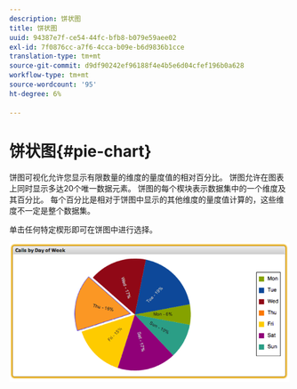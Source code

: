 ```yaml
---
description: 饼状图
title: 饼状图
uuid: 94387e7f-ce54-44fc-bfb8-b079e59aee02
exl-id: 7f0876cc-a7f6-4cca-b09e-b6d9836b1cce
translation-type: tm+mt
source-git-commit: d9df90242ef96188f4e4b5e6d04cfef196b0a628
workflow-type: tm+mt
source-wordcount: '95'
ht-degree: 6%

---
```


# 饼状图{#pie-chart}

饼图可视化允许您显示有限数量的维度的量度值的相对百分比。 饼图允许在图表上同时显示多达20个唯一数据元素。 饼图的每个楔块表示数据集中的一个维度及其百分比。 每个百分比是相对于饼图中显示的其他维度的量度值计算的，这些维度不一定是整个数据集。

单击任何特定楔形即可在饼图中进行选择。

![](assets/pie_chart.png)
